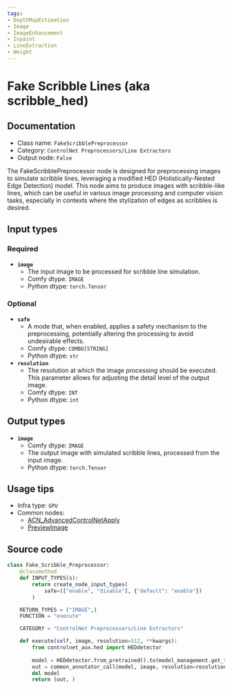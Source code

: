```yaml
---
tags:
- DepthMapEstimation
- Image
- ImageEnhancement
- Inpaint
- LineExtraction
- Weight
---
```


# Fake Scribble Lines (aka scribble_hed)
## Documentation
- Class name: `FakeScribblePreprocessor`
- Category: `ControlNet Preprocessors/Line Extractors`
- Output node: `False`

The FakeScribblePreprocessor node is designed for preprocessing images to simulate scribble lines, leveraging a modified HED (Holistically-Nested Edge Detection) model. This node aims to produce images with scribble-like lines, which can be useful in various image processing and computer vision tasks, especially in contexts where the stylization of edges as scribbles is desired.
## Input types
### Required
- **`image`**
    - The input image to be processed for scribble line simulation.
    - Comfy dtype: `IMAGE`
    - Python dtype: `torch.Tensor`
### Optional
- **`safe`**
    - A mode that, when enabled, applies a safety mechanism to the preprocessing, potentially altering the processing to avoid undesirable effects.
    - Comfy dtype: `COMBO[STRING]`
    - Python dtype: `str`
- **`resolution`**
    - The resolution at which the image processing should be executed. This parameter allows for adjusting the detail level of the output image.
    - Comfy dtype: `INT`
    - Python dtype: `int`
## Output types
- **`image`**
    - Comfy dtype: `IMAGE`
    - The output image with simulated scribble lines, processed from the input image.
    - Python dtype: `torch.Tensor`
## Usage tips
- Infra type: `GPU`
- Common nodes:
    - [ACN_AdvancedControlNetApply](../../ComfyUI-Advanced-ControlNet/Nodes/ACN_AdvancedControlNetApply.md)
    - [PreviewImage](../../Comfy/Nodes/PreviewImage.md)



## Source code
```python
class Fake_Scribble_Preprocessor:
    @classmethod
    def INPUT_TYPES(s):
        return create_node_input_types(
            safe=(["enable", "disable"], {"default": "enable"})
        )

    RETURN_TYPES = ("IMAGE",)
    FUNCTION = "execute"

    CATEGORY = "ControlNet Preprocessors/Line Extractors"

    def execute(self, image, resolution=512, **kwargs):
        from controlnet_aux.hed import HEDdetector
        
        model = HEDdetector.from_pretrained().to(model_management.get_torch_device())
        out = common_annotator_call(model, image, resolution=resolution, scribble=True, safe=kwargs["safe"]=="enable")
        del model
        return (out, )

```
